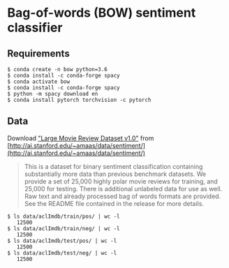# Bag-of-words (BOW) sentiment classifier

## Requirements

```
$ conda create -n bow python=3.6
$ conda install -c conda-forge spacy
$ conda activate bow
$ conda install -c conda-forge spacy
$ python -m spacy download en
$ conda install pytorch torchvision -c pytorch
```

## Data

Download ["Large Movie Review Dataset v1.0"](http://ai.stanford.edu/~amaas/data/sentiment/aclImdb_v1.tar.gz) from [http://ai.stanford.edu/~amaas/data/sentiment/](http://ai.stanford.edu/~amaas/data/sentiment/)

> This is a dataset for binary sentiment classification containing substantially more data than previous benchmark datasets. We provide a set of 25,000 highly polar movie reviews for training, and 25,000 for testing. There is additional unlabeled data for use as well. Raw text and already processed bag of words formats are provided. See the README file contained in the release for more details.

```
$ ls data/aclImdb/train/pos/ | wc -l
   12500
$ ls data/aclImdb/train/neg/ | wc -l
   12500
$ ls data/aclImdb/test/pos/ | wc -l
   12500
$ ls data/aclImdb/test/neg/ | wc -l
   12500
```
